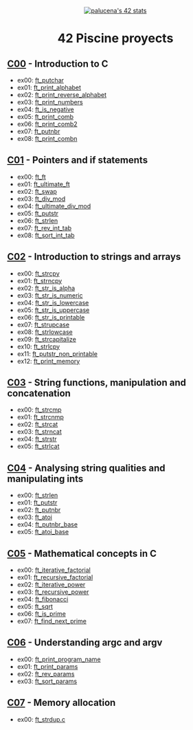 <p align="center">
  <a href="https://github.com/JaeSeoKim/badge42">
    <img src="https://badge42.vercel.app/api/v2/clh0rcvvr004008ms8n3f7co8/stats?cursusId=9&coalitionId=216" alt="palucena's 42 stats" />
  </a>
</p>

<h1 align="center">
  <p>42 Piscine proyects</p>
</h1>

<h2><a href="https://github.com/PaLucena/42piscine/tree/master/C00">C00</a> - Introduction to C</h2>

- ex00: [ft_putchar](https://github.com/PaLucena/42piscine/tree/master/C00/ex00/ft_putchar.c)
- ex01: [ft_print_alphabet](https://github.com/PaLucena/42piscine/tree/master/C00/ex01/ft_print_alphabet.c)
- ex02: [ft_print_reverse_alphabet](https://github.com/PaLucena/42piscine/tree/master/C00/ex02/ft_print_reverse_alphabet.c)
- ex03: [ft_print_numbers](https://github.com/PaLucena/42piscine/tree/master/C00/ex03/ft_print_numbers.c)
- ex04: [ft_is_negative](https://github.com/PaLucena/42piscine/tree/master/C00/ex04/ft_is_negative.c)
- ex05: [ft_print_comb](https://github.com/PaLucena/42piscine/tree/master/C00/ex05/ft_print_comb.c)
- ex06: [ft_print_comb2](https://github.com/PaLucena/42piscine/tree/master/C00/ex06/ft_print_comb2.c)
- ex07: [ft_putnbr](https://github.com/PaLucena/42piscine/tree/master/C00/ex07/ft_putnbr.c)
- ex08: [ft_print_combn](https://github.com/PaLucena/42piscine/tree/master/C00/ex08/ft_print_combn.c)


<h2><a href="https://github.com/PaLucena/42piscine/tree/master/C01">C01</a> - Pointers and if statements </h2>

- ex00: [ft_ft](https://github.com/PaLucena/42piscine/tree/master/C01/ex00/ft_ft.c)
- ex01: [ft_ultimate_ft](https://github.com/PaLucena/42piscine/tree/master/C01/ex01/ft_ultimate_ft.c)
- ex02: [ft_swap](https://github.com/PaLucena/42piscine/tree/master/C01/ex02/ft_swap.c)
- ex03: [ft_div_mod](https://github.com/PaLucena/42piscine/tree/master/C01/ex03/ft_div_mod.c)
- ex04: [ft_ultimate_div_mod](https://github.com/PaLucena/42piscine/tree/master/C01/ex04/ft_ultimate_div_mod.c)
- ex05: [ft_putstr](https://github.com/PaLucena/42piscine/tree/master/C01/ex05/ft_putstr.c)
- ex06: [ft_strlen](https://github.com/PaLucena/42piscine/tree/master/C01/ex06/ft_strlen.c)
- ex07: [ft_rev_int_tab](https://github.com/PaLucena/42piscine/tree/master/C01/ex07/ft_rev_int_tab.c)
- ex08: [ft_sort_int_tab](https://github.com/PaLucena/42piscine/tree/master/C01/ex08/ft_sort_int_tab.c)

<h2><a href="https://github.com/PaLucena/42piscine/tree/master/C02">C02</a> - Introduction to strings and arrays</h2>

- ex00: [ft_strcpy](https://github.com/PaLucena/42piscine/tree/master/C02/ex00/ft_strcpy.c)
- ex01: [ft_strncpy](https://github.com/PaLucena/42piscine/tree/master/C02/ex01/ft_strncpy.c)
- ex02: [ft_str_is_alpha](https://github.com/PaLucena/42piscine/tree/master/C02/ex02/ft_str_is_alpha.c)
- ex03: [ft_str_is_numeric](https://github.com/PaLucena/42piscine/tree/master/C02/ex03/ft_str_is_numeric.c)
- ex04: [ft_str_is_lowercase](https://github.com/PaLucena/42piscine/tree/master/C02/ex04/ft_str_is_lowercase.c)
- ex05: [ft_str_is_uppercase](https://github.com/PaLucena/42piscine/tree/master/C02/ex05/ft_str_is_uppercase.c)
- ex06: [ft_str_is_printable](https://github.com/PaLucena/42piscine/tree/master/C02/ex06/ft_str_is_printable.c)
- ex07: [ft_strupcase](https://github.com/PaLucena/42piscine/tree/master/C01/ex07/ft_strupcase.c)
- ex08: [ft_strlowcase](https://github.com/PaLucena/42piscine/tree/master/C02/ex08/ft_strlowcase.c)
- ex09: [ft_strcapitalize](https://github.com/PaLucena/42piscine/tree/master/C02/ex09/ft_strcapitalize.c)
- ex10: [ft_strlcpy](https://github.com/PaLucena/42piscine/tree/master/C02/ex10/ft_strlcpy.c)
- ex11: [ft_putstr_non_printable](https://github.com/PaLucena/42piscine/tree/master/C02/ex11/ft_putstr_non_printable.c)
- ex12: [ft_print_memory](https://github.com/PaLucena/42piscine/tree/master/C02/ex12/ft_print_memory.c)

<h2><a href="https://github.com/PaLucena/42piscine/tree/master/C03">C03</a> - String functions, manipulation and concatenation</h2>

- ex00: [ft_strcmp](https://github.com/PaLucena/42piscine/tree/master/C03/ex00/ft_strcmp.c)
- ex01: [ft_strcnmp](https://github.com/PaLucena/42piscine/tree/master/C03/ex01/ft_strncmp.c)
- ex02: [ft_strcat](https://github.com/PaLucena/42piscine/tree/master/C03/ex02/ft_strcat.c)
- ex03: [ft_strncat](https://github.com/PaLucena/42piscine/tree/master/C03/ex03/ft_strncat.c)
- ex04: [ft_strstr](https://github.com/PaLucena/42piscine/tree/master/C03/ex04/ft_strstr.c)
- ex05: [ft_strlcat](https://github.com/PaLucena/42piscine/tree/master/C03/ex05/ft_strlcat.c)

<h2><a href="https://github.com/PaLucena/42piscine/tree/master/C04">C04</a> - Analysing string qualities and manipulating ints</h2>

- ex00: [ft_strlen](https://github.com/PaLucena/42piscine/tree/master/C04/ex00/ft_strlen.c)
- ex01: [ft_putstr](https://github.com/PaLucena/42piscine/tree/master/C04/ex01/ft_putstr.c)
- ex02: [ft_putnbr](https://github.com/PaLucena/42piscine/tree/master/C04/ex02/ft_putnbr.c)
- ex03: [ft_atoi](https://github.com/PaLucena/42piscine/tree/master/C04/ex03/ft_atoi.c)
- ex04: [ft_putnbr_base](https://github.com/PaLucena/42piscine/tree/master/C04/ex04/ft_putnbr_base.c)
- ex05: [ft_atoi_base](https://github.com/PaLucena/42piscine/tree/master/C04/ex01/ft_atoi_base.c)

<h2><a href="https://github.com/PaLucena/42piscine/tree/master/C05">C05</a> - Mathematical concepts in C</h2>

- ex00: [ft_iterative_factorial](https://github.com/PaLucena/42piscine/tree/master/C05/ex00/ft_iterative_factorial.c)
- ex01: [ft_recursive_factorial](https://github.com/PaLucena/42piscine/tree/master/C05/ex01/ft_recursive_factorial.c)
- ex02: [ft_iterative_power](https://github.com/PaLucena/42piscine/tree/master/C05/ex02/ft_iterative_power.c)
- ex03: [ft_recursive_power](https://github.com/PaLucena/42piscine/tree/master/C05/ex03/ft_recursive_power.c)
- ex04: [ft_fibonacci](https://github.com/PaLucena/42piscine/tree/master/C05/ex04/ft_fibonacci.c)
- ex05: [ft_sqrt](https://github.com/PaLucena/42piscine/tree/master/C05/ex05/ft_sqrt.c)
- ex06: [ft_is_prime](https://github.com/PaLucena/42piscine/tree/master/C05/ex06/ft_is_prime.c)
- ex07: [ft_find_next_prime](https://github.com/PaLucena/42piscine/tree/master/C05/ex07/ft_find_next_prime.c)

<h2><a href="https://github.com/PaLucena/42piscine/tree/master/C06">C06</a> - Understanding argc and argv</h2>

- ex00: [ft_print_program_name](https://github.com/PaLucena/42piscine/tree/master/C06/ex00/ft_print_program_name.c)
- ex01: [ft_print_params](https://github.com/PaLucena/42piscine/tree/master/C06/ex01/ft_print_params.c)
- ex02: [ft_rev_params](https://github.com/PaLucena/42piscine/tree/master/C06/ex02/ft_rev_params.c)
- ex03: [ft_sort_params](https://github.com/PaLucena/42piscine/tree/master/C06/ex03/ft_sort_params.c)

<h2><a href="https://github.com/PaLucena/42piscine/tree/master/C07">C07</a> - Memory allocation</h2>

- ex00: [ft_strdup.c](https://github.com/PaLucena/42piscine/tree/master/C07/ex00/ft_strdup.c)

